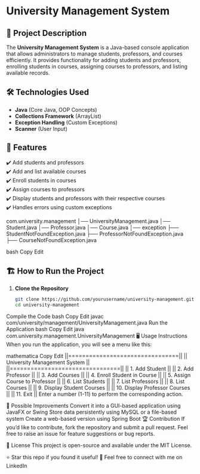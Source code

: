 # University Management System  

## 📌 Project Description  
The **University Management System** is a Java-based console application that allows administrators to manage students, professors, and courses efficiently. It provides functionality for adding students and professors, enrolling students in courses, assigning courses to professors, and listing available records.  

## 🛠️ Technologies Used  
- **Java** (Core Java, OOP Concepts)  
- **Collections Framework** (ArrayList)  
- **Exception Handling** (Custom Exceptions)  
- **Scanner** (User Input)  

## 🚀 Features  
✔️ Add students and professors  
✔️ Add and list available courses  
✔️ Enroll students in courses  
✔️ Assign courses to professors  
✔️ Display students and professors with their respective courses  
✔️ Handles errors using custom exceptions  

com.university.management │── UniversityManagement.java │── Student.java │── Professor.java │── Course.java │── exception ├── StudentNotFoundException.java ├── ProfessorNotFoundException.java ├── CourseNotFoundException.java

bash
Copy
Edit

## 🏗️ How to Run the Project  
1. **Clone the Repository**  
   ```bash
   git clone https://github.com/yourusername/university-management.git
   cd university-management
Compile the Code
bash
Copy
Edit
javac com/university/management/UniversityManagement.java
Run the Application
bash
Copy
Edit
java com.university.management.UniversityManagement
🖥️ Usage Instructions
When you run the application, you will see a menu like this:

mathematica
Copy
Edit
||================================||
||  University Management System  ||
||================================||
||  1. Add Student                ||
||  2. Add Professor              || 
||  3. Add Courses                ||
||  4. Enroll Student in Course   ||
||  5. Assign Course to Professor ||
||  6. List Students              ||
||  7. List Professors            ||
||  8. List Courses               ||
||  9. Display Student Courses    ||
|| 10. Display Professor Courses  ||
|| 11. Exit                       ||
Enter a number (1-11) to perform the corresponding action.

🔴 Possible Improvements
Convert it into a GUI-based application using JavaFX or Swing
Store data persistently using MySQL or a file-based system
Create a web-based version using Spring Boot
🏆 Contribution
If you’d like to contribute, fork the repository and submit a pull request. Feel free to raise an issue for feature suggestions or bug reports.

📜 License
This project is open-source and available under the MIT License.

⭐ Star this repo if you found it useful!
📩 Feel free to connect with me on LinkedIn
